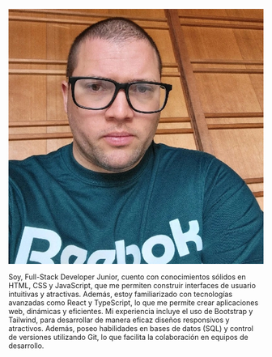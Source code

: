 ![Foto mia](https://github.com/Juanqui89/Juanqui89/blob/main/Foto2.webp)

Soy, Full-Stack Developer Junior, cuento con conocimientos sólidos en HTML, CSS y JavaScript, que me permiten construir interfaces de usuario intuitivas y atractivas. Además, estoy familiarizado con tecnologías avanzadas como React y TypeScript, lo que me permite crear aplicaciones web, dinámicas y eficientes. Mi experiencia incluye el uso de Bootstrap y Tailwind, para desarrollar de manera eficaz diseños responsivos y atractivos. Además, poseo habilidades en bases de datos (SQL) y control de versiones utilizando Git, lo que facilita la colaboración en equipos de desarrollo.

